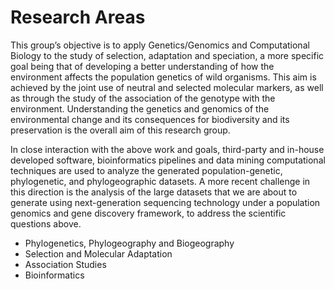 Research Areas
==============

This group’s objective is to apply Genetics/Genomics and Computational Biology to the study of selection, adaptation and speciation, a more specific goal being that of developing a better understanding of how the environment affects the population genetics of wild organisms. This aim is achieved by the joint use of neutral and selected molecular markers, as well as through the study of the association of the genotype with the environment.
Understanding the genetics and genomics of the environmental change and its consequences for biodiversity and its preservation is the overall aim of this research group.

In close interaction with the above work and goals, third-party and in-house developed software, bioinformatics pipelines and data mining computational techniques are used to analyze the generated population-genetic, phylogenetic, and phylogeographic datasets. A more recent challenge in this direction is the analysis of the large datasets that we are about to generate using next-generation sequencing technology under a population genomics and gene discovery framework, to address the scientific questions above.

 
* Phylogenetics, Phylogeography and Biogeography
* Selection and Molecular Adaptation
* Association Studies
* Bioinformatics